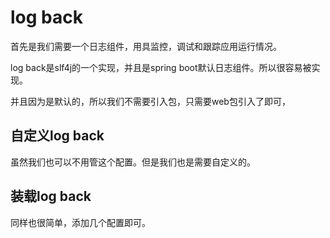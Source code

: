 # log back

首先是我们需要一个日志组件，用具监控，调试和跟踪应用运行情况。

log back是slf4j的一个实现，并且是spring boot默认日志组件。所以很容易被实现。

并且因为是默认的，所以我们不需要引入包，只需要web包引入了即可，

## 自定义log back

虽然我们也可以不用管这个配置。但是我们也是需要自定义的。

## 装载log back

同样也很简单，添加几个配置即可。

